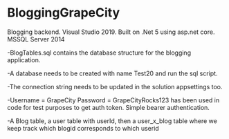 # BloggingGrapeCity
Blogging backend. Visual Studio 2019. Built on .Net 5 using asp.net core. MSSQL Server 2014

-BlogTables.sql contains the database structure for the blogging application.

-A database needs to be created with name Test20 and run the sql script.

-The connection string needs to be updated in the solution appsettings too.

-Username = GrapeCity Password = GrapeCityRocks123 has been used in code for test purposes to get auth token. Simple bearer authentication.

-A Blog table, a user table with userId, then a user_x_blog table where we keep track which blogid corresponds to which userid
